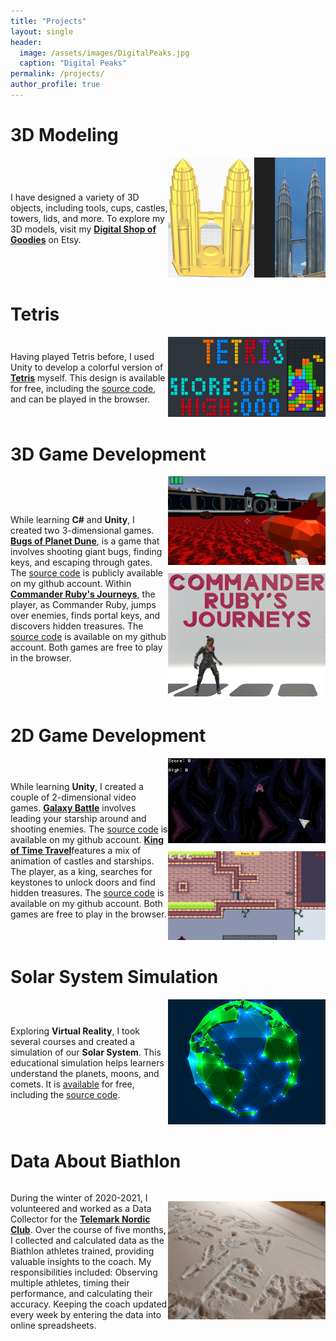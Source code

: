 ```yaml
---
title: "Projects"
layout: single
header: 
  image: /assets/images/DigitalPeaks.jpg
  caption: "Digital Peaks"
permalink: /projects/
author_profile: true
---
```

3D Modeling
============
<div style="display: flex; align-items: center;">
  <div style="flex: 1;">
    <p>I have designed a variety of 3D objects, including tools, cups, castles, towers, lids, and more. To explore my 3D models, visit my <strong><a href="https://www.etsy.com/ca/shop/DigitalShopOfGoodies">Digital Shop of Goodies</a></strong> on Etsy. </p>
  </div>
  <div style="flex: 1; text-align: right;">
    <img src="/assets/images/3D Model.png" alt="3D Modelling">
  </div>
</div>

Tetris
======
<div style="display: flex; align-items: center;">
  <div style="flex: 1;">
    <p>Having played Tetris before, I used Unity to develop a colorful version of <strong><a href="https://captain-garneto.itch.io/tetris-coursera">Tetris</a></strong> myself. This design is available for free, including the <a href="https://github.com/crispruby/CSharp-Unity-Tetris">source code</a>, and can be played in the browser.</p>
  </div>
  <div style="flex: 1; text-align: right;">
    <img src="/assets/images/Tetris.png" alt="Tetris">
  </div>
</div>

3D Game Development
===================
<div style="display: flex; align-items: center;">
  <div style="flex: 1;">
<p>While learning <strong>C#</strong> and <strong>Unity</strong>, I created two 3-dimensional games. <a href="https://captain-garneto.itch.io/bugs-of-planet-dune"><strong>Bugs of Planet Dune</strong></a>, is a game that involves shooting giant bugs, finding keys, and escaping through gates. The <a href="https://github.com/crispruby/CSharp-Unity-Bugs-of-Planet-Dune">source code</a> is publicly available on my github account. Within <a href="https://captain-garneto.itch.io/commander"><strong>Commander Ruby's Journeys</strong></a>, the player, as Commander Ruby, jumps over enemies, finds portal keys, and discovers hidden treasures. The <a href="https://github.com/crispruby/CSharp-Unity-Commander-Ruby-on-Journey">source code</a> is available on my github account. Both games are free to play in the browser.</p>
  </div>
  <div style="flex: 1; text-align: right;">
    <img src="/assets/images/Dune.png" alt="Bugs of Planet Dune" style="margin-bottom: 10px;">
    <img src="/assets/images/Ruby.png" alt="Commander Ruby's Journeys">
  </div>
</div>

2D Game Development
===================
<div style="display: flex; align-items: center;">
  <div style="flex: 1;">
    <p>While learning <strong>Unity</strong>, I created a couple of 2-dimensional video games. <a href="https://captain-garneto.itch.io/galaxy-battle"><strong>Galaxy Battle</strong></a> involves leading your starship around and shooting enemies. The <a href="https://github.com/crispruby/CSharp-Unity-Space-Blaster">source code</a> is available on my github account. <a href="https://captain-garneto.itch.io/king-of-time-travel"><strong>King of Time Travel</strong></a>features a mix of animation of castles and starships. The player, as a king, searches for keystones to unlock doors and find hidden treasures. The <a href="https://github.com/crispruby/CSharp-Unity-King-of-Time-Travel">source code</a> is available on my github account. Both games are free to play in the browser.</p>
  </div>
  <div style="flex: 1; text-align: right;">
    <img src="/assets/images/Galaxy Battle.png" alt="Galaxy Battle" style="margin-bottom: 10px;">
    <img src="/assets/images/King.png" alt="King of Time Travel">
  </div>
</div>

Solar System Simulation
=======================
<div style="display: flex; align-items: center;">
  <div style="flex: 1;">
    <p>Exploring <strong>Virtual Reality</strong>, I took several courses and created a simulation of our <strong>Solar System</strong>. This educational simulation helps learners understand the planets, moons, and comets. It is <a href="https://captain-garneto.itch.io/solar-system-simulator">available</a> for free, including the <a href="https://github.com/crispruby/CSharp-Unity-Virtual-Solar-System">source code</a>.</p>
  </div>
  <div style="flex: 1; text-align: right;">
    <img src="/assets/images/Earth.png" alt="Solar System Simulation">
  </div>
</div>

Data About Biathlon
============
<div style="display: flex; align-items: center;">
  <div style="flex: 1;">
    <p>During the winter of 2020-2021, I volunteered and worked as a Data Collector for the <a href="https://telemarknordic.com/"><strong>Telemark Nordic Club</strong></a>. Over the course of five months, I collected and calculated data as the Biathlon athletes trained, providing valuable insights to the coach. My responsibilities included: Observing multiple athletes, timing their performance, and calculating their accuracy. Keeping the coach updated every week by entering the data into online spreadsheets.</p>
  </div>
  <div style="flex: 1; text-align: right;">
    <img src="/assets/images/DataBiathlon.jpg" alt="3D Modelling">
  </div>
</div>
